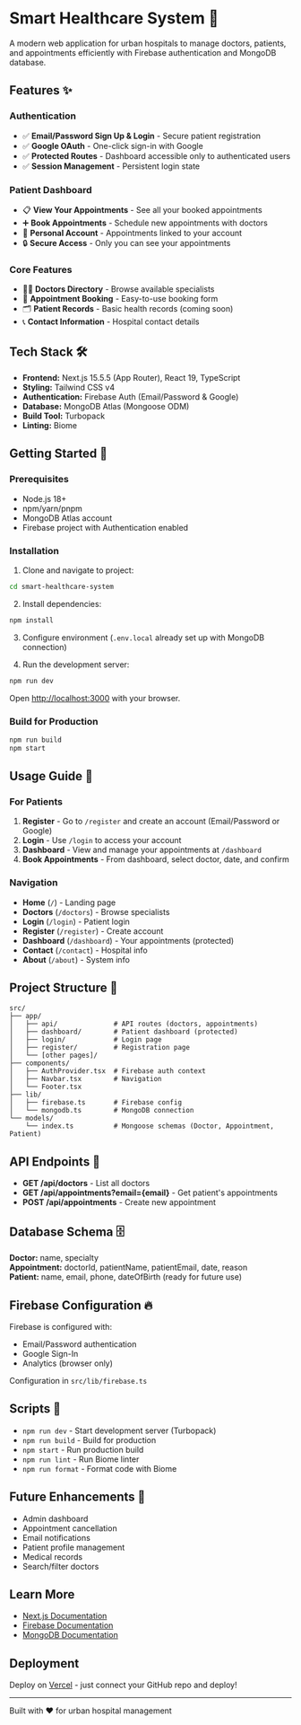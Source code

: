 # Smart Healthcare System 🏥

A modern web application for urban hospitals to manage doctors, patients, and appointments efficiently with Firebase authentication and MongoDB database.

## Features ✨

### Authentication
- ✅ **Email/Password Sign Up & Login** - Secure patient registration
- ✅ **Google OAuth** - One-click sign-in with Google
- ✅ **Protected Routes** - Dashboard accessible only to authenticated users
- ✅ **Session Management** - Persistent login state

### Patient Dashboard
- 📋 **View Your Appointments** - See all your booked appointments
- ➕ **Book Appointments** - Schedule new appointments with doctors
- 👤 **Personal Account** - Appointments linked to your account
- 🔒 **Secure Access** - Only you can see your appointments

### Core Features
- 👨‍⚕️ **Doctors Directory** - Browse available specialists
- 📅 **Appointment Booking** - Easy-to-use booking form
- 🗂️ **Patient Records** - Basic health records (coming soon)
- 📞 **Contact Information** - Hospital contact details

## Tech Stack 🛠️

- **Frontend:** Next.js 15.5.5 (App Router), React 19, TypeScript
- **Styling:** Tailwind CSS v4
- **Authentication:** Firebase Auth (Email/Password & Google)
- **Database:** MongoDB Atlas (Mongoose ODM)
- **Build Tool:** Turbopack
- **Linting:** Biome

## Getting Started 🚀

### Prerequisites
- Node.js 18+
- npm/yarn/pnpm
- MongoDB Atlas account
- Firebase project with Authentication enabled

### Installation

1. Clone and navigate to project:
```bash
cd smart-healthcare-system
```

2. Install dependencies:
```bash
npm install
```

3. Configure environment (`.env.local` already set up with MongoDB connection)

4. Run the development server:
```bash
npm run dev
```

Open [http://localhost:3000](http://localhost:3000) with your browser.

### Build for Production
```bash
npm run build
npm start
```

## Usage Guide 📖

### For Patients

1. **Register** - Go to `/register` and create an account (Email/Password or Google)
2. **Login** - Use `/login` to access your account
3. **Dashboard** - View and manage your appointments at `/dashboard`
4. **Book Appointments** - From dashboard, select doctor, date, and confirm

### Navigation
- **Home** (`/`) - Landing page
- **Doctors** (`/doctors`) - Browse specialists
- **Login** (`/login`) - Patient login
- **Register** (`/register`) - Create account
- **Dashboard** (`/dashboard`) - Your appointments (protected)
- **Contact** (`/contact`) - Hospital info
- **About** (`/about`) - System info

## Project Structure 📁

```
src/
├── app/
│   ├── api/              # API routes (doctors, appointments)
│   ├── dashboard/        # Patient dashboard (protected)
│   ├── login/            # Login page
│   ├── register/         # Registration page
│   └── [other pages]/
├── components/
│   ├── AuthProvider.tsx  # Firebase auth context
│   ├── Navbar.tsx        # Navigation
│   └── Footer.tsx
├── lib/
│   ├── firebase.ts       # Firebase config
│   └── mongodb.ts        # MongoDB connection
└── models/
    └── index.ts          # Mongoose schemas (Doctor, Appointment, Patient)
```

## API Endpoints 🔌

- **GET /api/doctors** - List all doctors
- **GET /api/appointments?email={email}** - Get patient's appointments
- **POST /api/appointments** - Create new appointment

## Database Schema 🗄️

**Doctor:** name, specialty  
**Appointment:** doctorId, patientName, patientEmail, date, reason  
**Patient:** name, email, phone, dateOfBirth (ready for future use)

## Firebase Configuration 🔥

Firebase is configured with:
- Email/Password authentication
- Google Sign-In
- Analytics (browser only)

Configuration in `src/lib/firebase.ts`

## Scripts 📜

- `npm run dev` - Start development server (Turbopack)
- `npm run build` - Build for production
- `npm start` - Run production build
- `npm run lint` - Run Biome linter
- `npm run format` - Format code with Biome

## Future Enhancements 🚧

- Admin dashboard
- Appointment cancellation
- Email notifications
- Patient profile management
- Medical records
- Search/filter doctors

## Learn More

- [Next.js Documentation](https://nextjs.org/docs)
- [Firebase Documentation](https://firebase.google.com/docs)
- [MongoDB Documentation](https://www.mongodb.com/docs)

## Deployment

Deploy on [Vercel](https://vercel.com/new) - just connect your GitHub repo and deploy!

---

Built with ❤️ for urban hospital management
